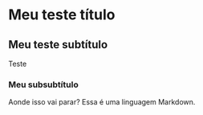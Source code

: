 # Meu teste título

## Meu teste subtítulo

Teste

### Meu subsubtítulo

Aonde isso vai parar? Essa é uma linguagem Markdown.
